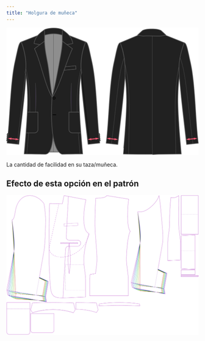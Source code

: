 ```yaml
---
title: "Holgura de muñeca"
---
```


![Holgura de muñeca](cuffease.svg)

La cantidad de facilidad en su taza/muñeca.

## Efecto de esta opción en el patrón

![Esta imagen muestra el efecto de esta opción superponiendo varias variantes que tienen un valor diferente para esta opción](jaeger_cuffease_sample.svg "Efecto de esta opción en el patrón")
